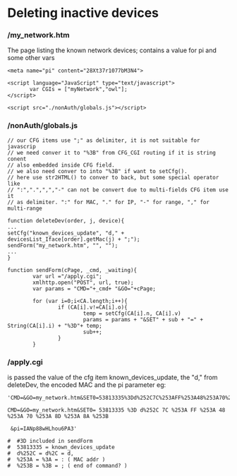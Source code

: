 # Deleting inactive devices

### /my_network.htm
The page listing the known network devices; contains a value for pi and some other vars

```
<meta name="pi" content="28Xt37r1077bM3N4">

<script language="JavaScript" type="text/javascript">
       var CGIs = ["myNetwork","owl"];
</script>

<script src="./nonAuth/globals.js"></script>
```
### /nonAuth/globals.js
```
// our CFG items use ";" as delimiter, it is not suitable for javascrip
// we need conver it to "%3B" from CFG_CGI routing if it is string conent
// also embedded inside CFG field.
// we also need conver to into "%3B" if want to setCfg().
// here use str2HTML() to conver to back, but some special operator like
// ":",".",",","-" can not be convert due to multi-fields CFG item use it
// as delimiter. ":" for MAC, "." for IP, "-" for range, "," for multi-range

function deleteDev(order, j, device){
...     
setCfg("known_devices_update", "d," + devicesList_Iface[order].getMac(j) + ";");
sendForm("my_network.htm", "", "");
...
}

function sendForm(cPage, _cmd, _waiting){
        var url ="/apply.cgi";
        xmlhttp.open("POST", url, true);
        var params = "CMD="+_cmd+ "&GO="+cPage;

        for (var i=0;i<CA.length;i++){
                if (CA[i].v!=CA[i].o){
                        temp = setCfg(CA[i].n, CA[i].v)
                        params = params + "&SET" + sub + "=" + String(CA[i].i) + "%3D"+ temp;
                        sub++;
                }
        }
```

### /apply.cgi

is passed the value of the cfg item known_devices_update, the "d," from deleteDev, the encoded MAC and the pi parameter eg:
```
'CMD=&GO=my_network.htm&SET0=53813335%3Dd%252C7C%253AFF%253A48%253A70%253A8D%253A8A%253B&pi=IANp88wHLhou6PA3'

CMD=&GO=my_network.htm&SET0= 53813335 %3D d%252C 7C %253A FF %253A 48 %253A 70 %253A 8D %253A 8A %253B 

 &pi=IANp88wHLhou6PA3'

#  #3D included in sendForm
#  53813335 = known_devices_update
#  d%252C = d%2C = d,
#  %253A = %3A = : ( MAC addr ) 
#  %253B = %3B = ; ( end of command? ) 
```
